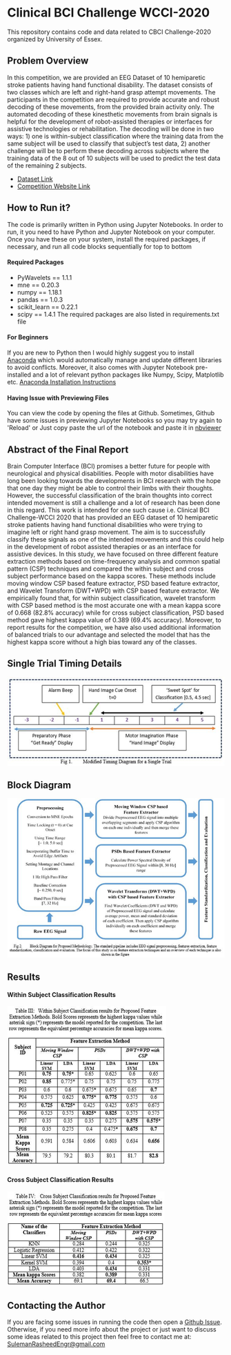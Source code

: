 

# Clinical BCI Challenge WCCI-2020

This repository contains code and data related to CBCI Challenge-2020 organized by University of Essex. 

## Problem Overview
In this competition, we are provided an EEG Dataset of 10 hemiparetic stroke patients having hand functional disability. The dataset consists of two classes which are left and right-hand grasp attempt movements. The participants in the competition are required to provide accurate and robust decoding of these movements, from the provided brain activity only. The automated decoding of these kinesthetic movements from brain signals is helpful for the development of robot-assisted therapies or interfaces for assistive technologies or rehabilitation. The decoding will be done in two ways: 1) one is within-subject classification where the training data from the same subject will be used to classify that subject’s test data, 2) another challenge will be to perform these decoding across subjects where the training data of the 8 out of 10 subjects will be used to predict the test data of the remaining 2 subjects.
 - [Dataset Link](https://github.com/5anirban9/Clinical-Brain-Computer-Interfaces-Challenge-WCCI-2020-Glasgow)
 - [Competition Website Link](https://sites.google.com/view/bci-comp-wcci/?fbclid=IwAR37WLQ_xNd5qsZvktZCT8XJerHhmVb_bU5HDu69CnO85DE3iF0fs57vQ6M)

## How to Run it?
The code is primarily written in Python using Jupyter Notebooks. In order to run, it you need to have Python and Jupyter Notebook on your computer. Once you have these on your system, install the required packages, if necessary, and run all code blocks sequentially for top to bottom

#### Required Packages
- PyWavelets == 1.1.1
- mne == 0.20.3
- numpy == 1.18.1
- pandas == 1.0.3
- scikit_learn == 0.22.1
- scipy == 1.4.1 
The required packages are also listed in requirements.txt file

#### For Beginners
If you are new to Python then I would highly suggest you to install [Anaconda](https://www.anaconda.com/) which would automatically manage and update different libraries to avoid conflicts. Moreover, it also comes with Jupyter Notebook pre-installed and a lot of relevant python packages like Numpy, Scipy, Matplotlib etc. [Anaconda Installation Instructions](https://docs.anaconda.com/anaconda/install/)

#### Having Issue with Previewing Files
You can view the code by opening the files at Github. Sometimes, Github have some issues in previewing Jupyter Notebooks so you may try again to 'Reload' or Just copy paste the url of the notebook and paste it in  [nbviewer](https://nbviewer.jupyter.org/)

## Abstract of the Final Report
Brain Computer Interface (BCI) promises a better future for people with neurological and physical disabilities. People with motor disabilities have long been looking towards the developments in BCI research with the hope that one day they might be able to control their limbs with their thoughts. However, the successful classification of the brain thoughts into correct intended movement is still a challenge and a lot of research has been done in this regard. This work is intended for one such cause i.e. Clinical BCI Challenge-WCCI 2020 that has provided an EEG dataset of 10 hemiparetic stroke patients having hand functional disabilities who were trying to imagine left or right hand grasp movement. The aim is to successfully classify these signals as one of the intended movements and this could help in the development of robot assisted therapies or as an interface for assistive devices. In this study, we have focused on three different feature extraction methods based on time-frequency analysis and common spatial pattern (CSP) techniques and compared the within subject and cross subject performance based on the kappa scores. These methods include moving window CSP based feature extractor, PSD based feature extractor, and Wavelet Transform (DWT+WPD) with CSP based feature extractor. We empirically found that, for within subject classification, wavelet transform with CSP based method is the most accurate one with a mean kappa score of 0.668 (82.8% accuracy) while for cross subject classification, PSD based method gave highest kappa value of 0.389 (69.4% accuracy). Moreover, to report results for the competition, we have also used additional information of balanced trials to our advantage and selected the model that has the highest kappa score without a high bias toward any of the classes. 



## Single Trial Timing Details
<img src="Images/timing_diagram.JPG">

## Block Diagram
<img src="Images/BlockDiagramBlue.JPG">

## Results

#### Within Subject Classification Results
<img src="Images/within_subject_results.JPG">

#### Cross Subject Classification Results
<img src="Images/cross_subject_results.JPG">


## Contacting the Author
If you are facing some issues in running the code then open a [Github Issue](https://github.com/SulemanRasheed/CBCI-Competition-2020/issues). Otherwise, if you need more info about the project or just want to discuss some ideas related to this project then feel free to contact me at: 
SulemanRasheedEngr@gmail.com
